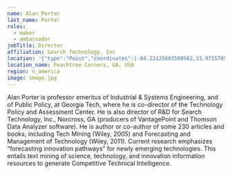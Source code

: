 ```yaml
---
name: Alan Porter
last_name: Porter
roles:
  - maker
  - ambassador
jobTitle: Director
affiliation: Search Technology, Inc
location: '{"type":"Point","coordinates":[-84.22125683500562,33.9715785246666]}'
location_name: Peachtree Corners, GA, USA
region: n_america
image: image.jpg
---
```

Alan Porter is professor emeritus of Industrial & Systems Engineering, and of Public Policy, at Georgia Tech, where he is co-director of the Technology Policy and Assessment Center. He is also director of R&D for Search Technology, Inc., Norcross, GA (producers of VantagePoint and Thomson Data Analyzer software). He is author or co-author of some 230 articles and books, including Tech Mining (Wiley, 2005) and Forecasting and Management of Technology (Wiley, 2011). Current research emphasizes “forecasting innovation pathways” for newly emerging technologies. This entails text mining of science, technology, and innovation information resources to generate Competitive Technical Intelligence.
